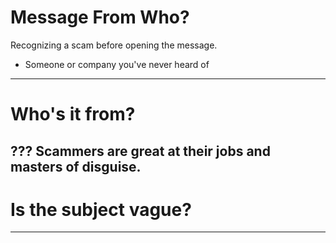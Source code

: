 

# Message From Who?
Recognizing a scam before opening the message.
- Someone or company you've never heard of
---
# Who's it from?

???
Scammers are great at their jobs and masters of disguise.
---
# Is the subject vague?

---
<!--stackedit_data:
eyJoaXN0b3J5IjpbMTQ5ODI3NjM4OCwtNTY5MTY3OTMwXX0=
-->